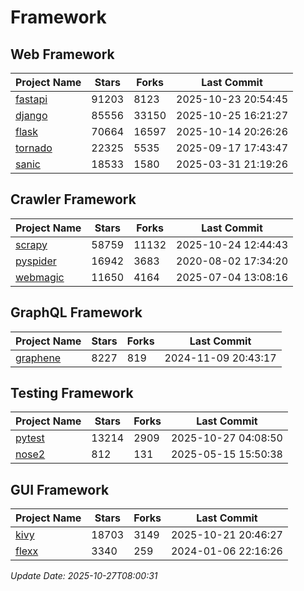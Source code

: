 # Framework

## Web Framework
| Project Name | Stars | Forks | Last Commit |
| ------------ | ----- | ----- | ----------- |
| [fastapi](https://github.com/fastapi/fastapi) | 91203 | 8123 | 2025-10-23 20:54:45 |
| [django](https://github.com/django/django) | 85556 | 33150 | 2025-10-25 16:21:27 |
| [flask](https://github.com/pallets/flask) | 70664 | 16597 | 2025-10-14 20:26:26 |
| [tornado](https://github.com/tornadoweb/tornado) | 22325 | 5535 | 2025-09-17 17:43:47 |
| [sanic](https://github.com/sanic-org/sanic) | 18533 | 1580 | 2025-03-31 21:19:26 |

## Crawler Framework
| Project Name | Stars | Forks | Last Commit |
| ------------ | ----- | ----- | ----------- |
| [scrapy](https://github.com/scrapy/scrapy) | 58759 | 11132 | 2025-10-24 12:44:43 |
| [pyspider](https://github.com/binux/pyspider) | 16942 | 3683 | 2020-08-02 17:34:20 |
| [webmagic](https://github.com/code4craft/webmagic) | 11650 | 4164 | 2025-07-04 13:08:16 |

## GraphQL Framework
| Project Name | Stars | Forks | Last Commit |
| ------------ | ----- | ----- | ----------- |
| [graphene](https://github.com/graphql-python/graphene) | 8227 | 819 | 2024-11-09 20:43:17 |

## Testing Framework
| Project Name | Stars | Forks | Last Commit |
| ------------ | ----- | ----- | ----------- |
| [pytest](https://github.com/pytest-dev/pytest) | 13214 | 2909 | 2025-10-27 04:08:50 |
| [nose2](https://github.com/nose-devs/nose2) | 812 | 131 | 2025-05-15 15:50:38 |

## GUI Framework
| Project Name | Stars | Forks | Last Commit |
| ------------ | ----- | ----- | ----------- |
| [kivy](https://github.com/kivy/kivy) | 18703 | 3149 | 2025-10-21 20:46:27 |
| [flexx](https://github.com/flexxui/flexx) | 3340 | 259 | 2024-01-06 22:16:26 |

*Update Date: 2025-10-27T08:00:31*